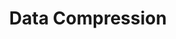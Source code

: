 ---
title: Data Compression
level: igcse
paper: 1
topic: Data Representation
syllabus: 1.1.3
layout: cs_single
---
